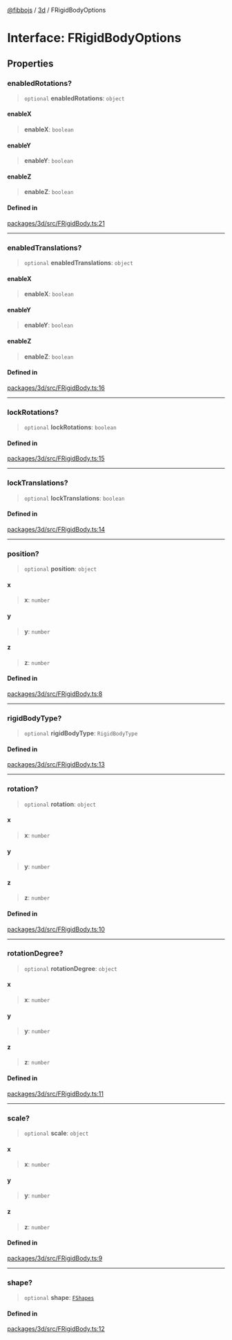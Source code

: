 [@fibbojs](/api/index) / [3d](/api/3d) / FRigidBodyOptions

# Interface: FRigidBodyOptions

## Properties

### enabledRotations?

> `optional` **enabledRotations**: `object`

#### enableX

> **enableX**: `boolean`

#### enableY

> **enableY**: `boolean`

#### enableZ

> **enableZ**: `boolean`

#### Defined in

[packages/3d/src/FRigidBody.ts:21](https://github.com/fibbojs/fibbo/blob/ebbfce6158465f6309c7f36dadb4e328deefcf24/packages/3d/src/FRigidBody.ts#L21)

***

### enabledTranslations?

> `optional` **enabledTranslations**: `object`

#### enableX

> **enableX**: `boolean`

#### enableY

> **enableY**: `boolean`

#### enableZ

> **enableZ**: `boolean`

#### Defined in

[packages/3d/src/FRigidBody.ts:16](https://github.com/fibbojs/fibbo/blob/ebbfce6158465f6309c7f36dadb4e328deefcf24/packages/3d/src/FRigidBody.ts#L16)

***

### lockRotations?

> `optional` **lockRotations**: `boolean`

#### Defined in

[packages/3d/src/FRigidBody.ts:15](https://github.com/fibbojs/fibbo/blob/ebbfce6158465f6309c7f36dadb4e328deefcf24/packages/3d/src/FRigidBody.ts#L15)

***

### lockTranslations?

> `optional` **lockTranslations**: `boolean`

#### Defined in

[packages/3d/src/FRigidBody.ts:14](https://github.com/fibbojs/fibbo/blob/ebbfce6158465f6309c7f36dadb4e328deefcf24/packages/3d/src/FRigidBody.ts#L14)

***

### position?

> `optional` **position**: `object`

#### x

> **x**: `number`

#### y

> **y**: `number`

#### z

> **z**: `number`

#### Defined in

[packages/3d/src/FRigidBody.ts:8](https://github.com/fibbojs/fibbo/blob/ebbfce6158465f6309c7f36dadb4e328deefcf24/packages/3d/src/FRigidBody.ts#L8)

***

### rigidBodyType?

> `optional` **rigidBodyType**: `RigidBodyType`

#### Defined in

[packages/3d/src/FRigidBody.ts:13](https://github.com/fibbojs/fibbo/blob/ebbfce6158465f6309c7f36dadb4e328deefcf24/packages/3d/src/FRigidBody.ts#L13)

***

### rotation?

> `optional` **rotation**: `object`

#### x

> **x**: `number`

#### y

> **y**: `number`

#### z

> **z**: `number`

#### Defined in

[packages/3d/src/FRigidBody.ts:10](https://github.com/fibbojs/fibbo/blob/ebbfce6158465f6309c7f36dadb4e328deefcf24/packages/3d/src/FRigidBody.ts#L10)

***

### rotationDegree?

> `optional` **rotationDegree**: `object`

#### x

> **x**: `number`

#### y

> **y**: `number`

#### z

> **z**: `number`

#### Defined in

[packages/3d/src/FRigidBody.ts:11](https://github.com/fibbojs/fibbo/blob/ebbfce6158465f6309c7f36dadb4e328deefcf24/packages/3d/src/FRigidBody.ts#L11)

***

### scale?

> `optional` **scale**: `object`

#### x

> **x**: `number`

#### y

> **y**: `number`

#### z

> **z**: `number`

#### Defined in

[packages/3d/src/FRigidBody.ts:9](https://github.com/fibbojs/fibbo/blob/ebbfce6158465f6309c7f36dadb4e328deefcf24/packages/3d/src/FRigidBody.ts#L9)

***

### shape?

> `optional` **shape**: [`FShapes`](../enumerations/FShapes.md)

#### Defined in

[packages/3d/src/FRigidBody.ts:12](https://github.com/fibbojs/fibbo/blob/ebbfce6158465f6309c7f36dadb4e328deefcf24/packages/3d/src/FRigidBody.ts#L12)
